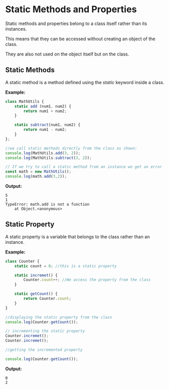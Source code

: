 # Static Methods and Properties

Static methods and properties belong to a class itself rather than its instances.

This means that they can be accessed without creating an object of the class.

They are also not used on the object itself but on the class.

## Static Methods

A static method is a method defined using the _static_ keyword inside a class.

**Example:**

```js
class MathUtils {
    static add (num1, num2) {
        return num1 + num2;
    }

    static subtract(num1, num2) {
        return num1 - num2;
    }
}; 

//we call static methods directly from the class as shown:
console.log(MathUtils.add(3, 2)); 
console.log(MathUtils.subtract(3, 2));

// If we try to call a static method from an instance we get an error
const math = new MathUtils();
console.log(math.add(3,2));

```

**Output:**

```
5
1
TypeError: math.add is not a function
    at Object.<anonymous>
```

## Static Property

A static property is a variable that belongs to the class rather than an instance.

**Example:**

```js
class Counter {
    static count = 0; //this is a static property

    static incremet() {
        Counter.count++; //We access the property from the class
    }

    static getCount() {
        return Counter.count;
    }
}

//displaying the static property from the class
console.log(Counter.getCount());

// incrementing the static property
Counter.incremet();
Counter.incremet();

//getting the incremented property

console.log(Counter.getCount());
```

**Output:**
```
0
2
```